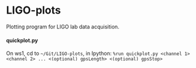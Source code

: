 # LIGO-plots
Plotting program for LIGO lab data acquisition.

#### quickplot.py

On ws1, cd to `~/Git/LIGO-plots`, in Ipython: `%run quickplot.py <channel 1> <channel 2> ... <(optional) gpsLength> <(optional) gpsStop>`


